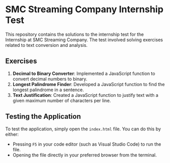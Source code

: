 # SMC Streaming Company Internship Test

This repository contains the solutions to the internship test for the Internship at SMC Streaming Company. The test involved solving exercises related to text conversion and analysis.

## Exercises

1. **Decimal to Binary Converter**: Implemented a JavaScript function to convert decimal numbers to binary.
2. **Longest Palindrome Finder**: Developed a JavaScript function to find the longest palindrome in a sentence.
3. **Text Justification**: Created a JavaScript function to justify text with a given maximum number of characters per line.

## Testing the Application

To test the application, simply open the `index.html` file. You can do this by either:
- Pressing `F5` in your code editor (such as Visual Studio Code) to run the file.
- Opening the file directly in your preferred browser from the terminal.
